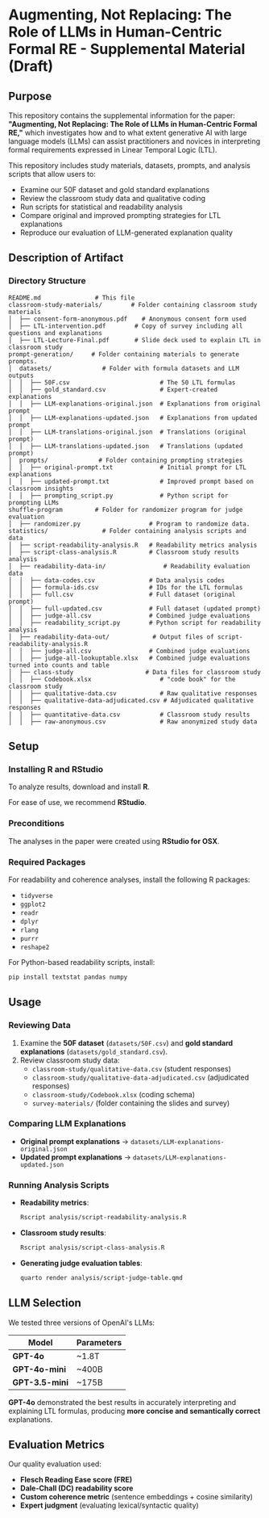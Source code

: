 # Augmenting, Not Replacing: The Role of LLMs in Human-Centric Formal RE - Supplemental Material (Draft)

## Purpose

This repository contains the supplemental information for the paper: **"Augmenting, Not Replacing: The Role of LLMs in Human-Centric Formal RE,"** which investigates how and to what extent generative AI with large language models (LLMs) can assist practitioners and novices in interpreting formal requirements expressed in Linear Temporal Logic (LTL).

This repository includes study materials, datasets, prompts, and analysis scripts that allow users to:

- Examine our 50F dataset and gold standard explanations  
- Review the classroom study data and qualitative coding  
- Run scripts for statistical and readability analysis  
- Compare original and improved prompting strategies for LTL explanations  
- Reproduce our evaluation of LLM-generated explanation quality

## Description of Artifact

### Directory Structure  

```
README.md               # This file  
classroom-study-materials/        # Folder containing classroom study materials  
│  ├── consent-form-anonymous.pdf    # Anonymous consent form used
│  ├── LTL-intervention.pdf        # Copy of survey including all questions and explanations
│  ├── LTL-Lecture-Final.pdf       # Slide deck used to explain LTL in classroom study
prompt-generation/     # Folder containing materials to generate prompts.
│  datasets/              # Folder with formula datasets and LLM outputs  
│  │  ├── 50F.csv                         # The 50 LTL formulas  
│  │  ├── gold_standard.csv               # Expert-created explanations  
│  │  ├── LLM-explanations-original.json  # Explanations from original prompt  
│  │  ├── LLM-explanations-updated.json   # Explanations from updated prompt  
│  │  ├── LLM-translations-original.json  # Translations (original prompt)  
│  │  ├── LLM-translations-updated.json   # Translations (updated prompt)  
│  prompts/              # Folder containing prompting strategies  
│  │  ├── original-prompt.txt             # Initial prompt for LTL explanations  
│  │  ├── updated-prompt.txt              # Improved prompt based on classroom insights  
│  │  ├── prompting_script.py             # Python script for prompting LLMs  
shuffle-program         # Folder for randomizer program for judge evaluation
│  ├── randomizer.py                   # Program to randomize data. 
statistics/               # Folder containing analysis scripts and data  
│  ├── script-readability-analysis.R   # Readability metrics analysis  
│  ├── script-class-analysis.R         # Classroom study results analysis  
│  ├── readability-data-in/                # Readability evaluation data  
│  │  ├── data-codes.csv               # Data analysis codes  
│  │  ├── formula-ids.csv              # IDs for the LTL formulas  
│  │  ├── full.csv                     # Full dataset (original prompt)  
│  │  ├── full-updated.csv             # Full dataset (updated prompt)  
│  │  ├── judge-all.csv                # Combined judge evaluations  
│  │  ├── readability_script.py        # Python script for readability analysis  
│  ├── readability-data-out/            # Output files of script-readability-analysis.R
│  │  ├── judge-all.csv                # Combined judge evaluations  
│  │  ├── judge-all-lookuptable.xlsx   # Combined judge evaluations turned into counts and table
│  ├── class-study                    # Data files for classroom study 
│  │  ├── Codebook.xlsx                   # "code book" for the classroom study  
│  │  ├── qualitative-data.csv            # Raw qualitative responses  
│  │  ├── qualitative-data-adjudicated.csv # Adjudicated qualitative responses  
│  │  ├── quantitative-data.csv           # Classroom study results  
│  │  ├── raw-anonymous.csv               # Raw anonymized study data  
```

## Setup

### Installing R and RStudio  
To analyze results, download and install **R**.

For ease of use, we recommend **RStudio**. 

### Preconditions  
The analyses in the paper were created using **RStudio for OSX**.

### Required Packages  
For readability and coherence analyses, install the following R packages:  

- `tidyverse`  
- `ggplot2`  
- `readr`
- `dplyr`
- `rlang`
- `purrr`
- `reshape2`

For Python-based readability scripts, install:  

```bash
pip install textstat pandas numpy
```

## Usage

### Reviewing Data  

1. Examine the **50F dataset** (`datasets/50F.csv`) and **gold standard explanations** (`datasets/gold_standard.csv`).  
2. Review classroom study data:  
   - `classroom-study/qualitative-data.csv` (student responses)  
   - `classroom-study/qualitative-data-adjudicated.csv` (adjudicated responses)  
   - `classroom-study/Codebook.xlsx` (coding schema)  
   - `survey-materials/` (folder containing the slides and survey)

### Comparing LLM Explanations  

- **Original prompt explanations** → `datasets/LLM-explanations-original.json`  
- **Updated prompt explanations** → `datasets/LLM-explanations-updated.json`  

### Running Analysis Scripts  

- **Readability metrics**:  
  ```bash
  Rscript analysis/script-readability-analysis.R
  ```
- **Classroom study results**:  
  ```bash
  Rscript analysis/script-class-analysis.R
  ```
- **Generating judge evaluation tables**:  
  ```bash
  quarto render analysis/script-judge-table.qmd
  ```

## LLM Selection

We tested three versions of OpenAI's LLMs:  

| Model              | Parameters |
|--------------------|------------|
| **GPT-4o**        | ~1.8T       |
| **GPT-4o-mini**   | ~400B       |
| **GPT-3.5-mini**  | ~175B       |

**GPT-4o** demonstrated the best results in accurately interpreting and explaining LTL formulas, producing **more concise and semantically correct** explanations.

## Evaluation Metrics

Our quality evaluation used:  

- **Flesch Reading Ease score (FRE)**  
- **Dale-Chall (DC) readability score**  
- **Custom coherence metric** (sentence embeddings + cosine similarity)  
- **Expert judgment** (evaluating lexical/syntactic quality)  


